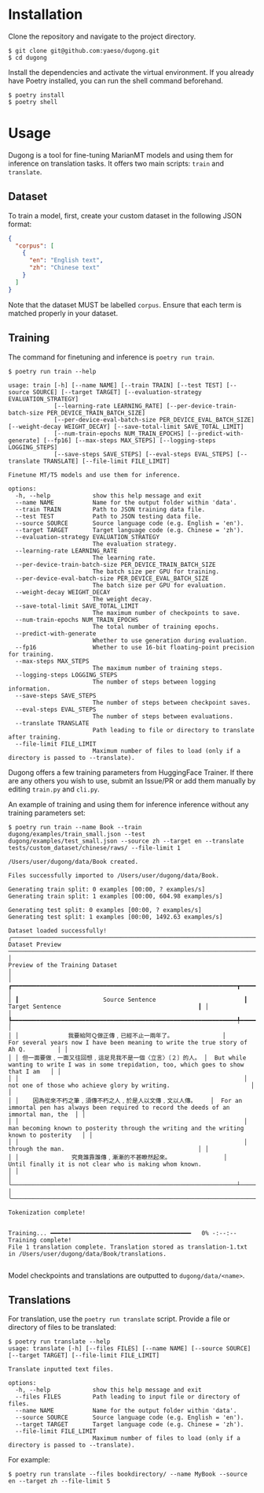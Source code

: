 # Installation
Clone the repository and navigate to the project directory.
```
$ git clone git@github.com:yaeso/dugong.git
$ cd dugong
```
Install the dependencies and activate the virtual environment. If you already have Poetry installed, you can run the shell command beforehand. 
```
$ poetry install
$ poetry shell
```

# Usage
Dugong is a tool for fine-tuning MarianMT models and using them for inference on translation tasks. It offers two main scripts: `train` and `translate`.

## Dataset
To train a model, first, create your custom dataset in the following JSON format:

```json
{
  "corpus": [
    {
      "en": "English text",
      "zh": "Chinese text"
    }
  ]
}
```
Note that the dataset MUST be labelled `corpus`. Ensure that each term is matched properly in your dataset.

## Training
The command for finetuning and inference is `poetry run train`.
```
$ poetry run train --help

usage: train [-h] [--name NAME] [--train TRAIN] [--test TEST] [--source SOURCE] [--target TARGET] [--evaluation-strategy EVALUATION_STRATEGY]
             [--learning-rate LEARNING_RATE] [--per-device-train-batch-size PER_DEVICE_TRAIN_BATCH_SIZE]
             [--per-device-eval-batch-size PER_DEVICE_EVAL_BATCH_SIZE] [--weight-decay WEIGHT_DECAY] [--save-total-limit SAVE_TOTAL_LIMIT]
             [--num-train-epochs NUM_TRAIN_EPOCHS] [--predict-with-generate] [--fp16] [--max-steps MAX_STEPS] [--logging-steps LOGGING_STEPS]
             [--save-steps SAVE_STEPS] [--eval-steps EVAL_STEPS] [--translate TRANSLATE] [--file-limit FILE_LIMIT]

Finetune MT/T5 models and use them for inference.

options:
  -h, --help            show this help message and exit
  --name NAME           Name for the output folder within 'data'.
  --train TRAIN         Path to JSON training data file.
  --test TEST           Path to JSON testing data file.
  --source SOURCE       Source language code (e.g. English = 'en').
  --target TARGET       Target language code (e.g. Chinese = 'zh').
  --evaluation-strategy EVALUATION_STRATEGY
                        The evaluation strategy.
  --learning-rate LEARNING_RATE
                        The learning rate.
  --per-device-train-batch-size PER_DEVICE_TRAIN_BATCH_SIZE
                        The batch size per GPU for training.
  --per-device-eval-batch-size PER_DEVICE_EVAL_BATCH_SIZE
                        The batch size per GPU for evaluation.
  --weight-decay WEIGHT_DECAY
                        The weight decay.
  --save-total-limit SAVE_TOTAL_LIMIT
                        The maximum number of checkpoints to save.
  --num-train-epochs NUM_TRAIN_EPOCHS
                        The total number of training epochs.
  --predict-with-generate
                        Whether to use generation during evaluation.
  --fp16                Whether to use 16-bit floating-point precision for training.
  --max-steps MAX_STEPS
                        The maximum number of training steps.
  --logging-steps LOGGING_STEPS
                        The number of steps between logging information.
  --save-steps SAVE_STEPS
                        The number of steps between checkpoint saves.
  --eval-steps EVAL_STEPS
                        The number of steps between evaluations.
  --translate TRANSLATE
                        Path leading to file or directory to translate after training.
  --file-limit FILE_LIMIT
                        Maximum number of files to load (only if a directory is passed to --translate).
```
Dugong offers a few training parameters from HuggingFace Trainer. If there are any others you wish to use, submit an Issue/PR or add them manually by editing `train.py` and `cli.py`.

An example of training and using them for inference inference without any training parameters set:

```
$ poetry run train --name Book --train dugong/examples/train_small.json --test dugong/examples/test_small.json --source zh --target en --translate tests/custom_dataset/chinese/raws/ --file-limit 1

/Users/user/dugong/data/Book created.

Files successfully imported to /Users/user/dugong/data/Book.

Generating train split: 0 examples [00:00, ? examples/s]
Generating train split: 1 examples [00:00, 604.98 examples/s]

Generating test split: 0 examples [00:00, ? examples/s]
Generating test split: 1 examples [00:00, 1492.63 examples/s]

Dataset loaded successfully!
╭──────────────────────────────────────────────────────────────────────── Dataset Preview ────────────────────────────────────────────────────────────────────────╮
│                                                                 Preview of the Training Dataset                                                                 │
│ ┏━━━━━━━━━━━━━━━━━━━━━━━━━━━━━━━━━━━━━━━━━━━━━━━━━━━━━━━━━━━━━━━━┳━━━━━━━━━━━━━━━━━━━━━━━━━━━━━━━━━━━━━━━━━━━━━━━━━━━━━━━━━━━━━━━━━━━━━━━━━━━━━━━━━━━━━━━━━━━━┓ │
│ ┃                        Source Sentence                         ┃                                      Target Sentence                                       ┃ │
│ ┡━━━━━━━━━━━━━━━━━━━━━━━━━━━━━━━━━━━━━━━━━━━━━━━━━━━━━━━━━━━━━━━━╇━━━━━━━━━━━━━━━━━━━━━━━━━━━━━━━━━━━━━━━━━━━━━━━━━━━━━━━━━━━━━━━━━━━━━━━━━━━━━━━━━━━━━━━━━━━━┩ │
│ │              我要給阿Ｑ做正傳﹐已經不止一兩年了。              │         For several years now I have been meaning to write the true story of Ah Q.         │ │
│ │ 但一面要做﹐一面又往回想﹐這足見我不是一個〈立言〉〔２〕的人。 │  But while wanting to write I was in some trepidation, too, which goes to show that I am   │ │
│ │                                                                │                       not one of those who achieve glory by writing.                       │ │
│ │    因為從來不朽之筆﹐須傳不朽之人﹐於是人以文傳﹐文以人傳。    │  For an immortal pen has always been required to record the deeds of an immortal man, the  │ │
│ │                                                                │   man becoming known to posterity through the writing and the writing known to posterity   │ │
│ │                                                                │                                      through the man.                                      │ │
│ │               究竟誰靠誰傳﹐漸漸的不甚瞭然起來。               │                  Until finally it is not clear who is making whom known.                   │ │
│ └────────────────────────────────────────────────────────────────┴────────────────────────────────────────────────────────────────────────────────────────────┘ │
╰─────────────────────────────────────────────────────────────────────────────────────────────────────────────────────────────────────────────────────────────────╯

Tokenization complete!


Training... ━━━━━━━━━━━━━━━━━━━━━━━━━━━━━━━━━━━━━━━━   0% -:--:--
Training complete!
File 1 translation complete. Translation stored as translation-1.txt in /Users/user/dugong/data/Book/translations.
 
```
Model checkpoints and translations are outputted to `dugong/data/<name>`.

## Translations
For translation, use the `poetry run translate` script. Provide a file or directory of files to be translated:
```
$ poetry run translate --help   
usage: translate [-h] [--files FILES] [--name NAME] [--source SOURCE] [--target TARGET] [--file-limit FILE_LIMIT]

Translate inputted text files.

options:
  -h, --help            show this help message and exit
  --files FILES         Path leading to input file or directory of files.
  --name NAME           Name for the output folder within 'data'.
  --source SOURCE       Source language code (e.g. English = 'en').
  --target TARGET       Target language code (e.g. Chinese = 'zh').
  --file-limit FILE_LIMIT
                        Maximum number of files to load (only if a directory is passed to --translate). 
```
For example:
```
$ poetry run translate --files bookdirectory/ --name MyBook --source en --target zh --file-limit 5
```

